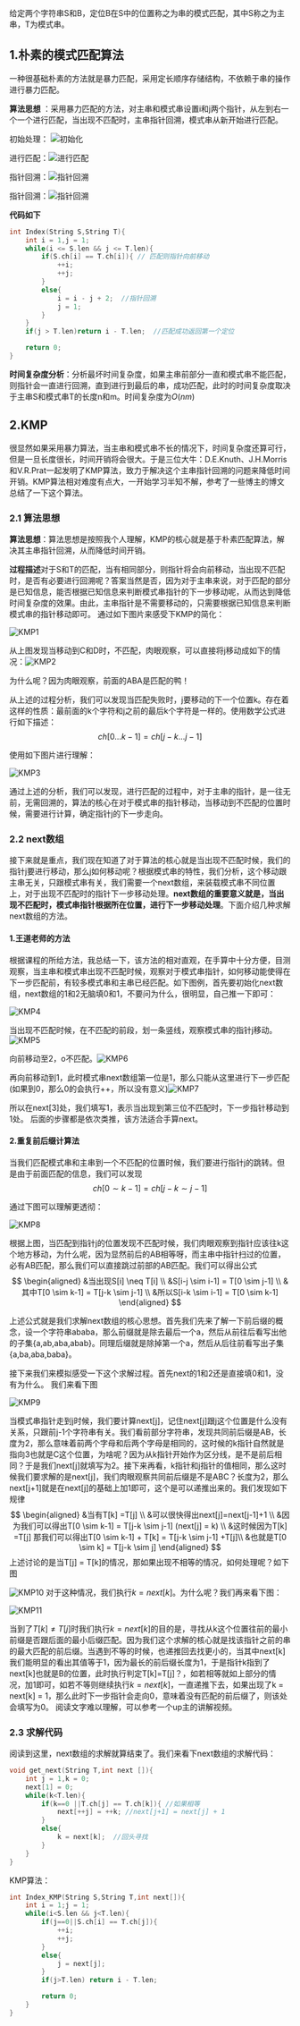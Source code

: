 给定两个字符串S和B，定位B在S中的位置称之为串的模式匹配，其中S称之为主串，T为模式串。
## 1.朴素的模式匹配算法
一种很基础朴素的方法就是暴力匹配，采用定长顺序存储结构，不依赖于串的操作进行暴力匹配。

**算法思想** ：采用暴力匹配的方法，对主串和模式串设置i和j两个指针，从左到右一个一个进行匹配，当出现不匹配时，主串指针回溯，模式串从新开始进行匹配。


初始处理：  ![初始化](https://rachelnotebook.oss-cn-shenzhen.aliyuncs.com/docs/Foundation/imgs/%E6%95%B0%E6%8D%AE%E7%BB%93%E6%9E%84/%E7%AE%97%E6%B3%95/%E7%AE%97%E6%B3%95%E9%83%A8%E5%88%86/%E5%AD%97%E7%AC%A6%E4%B8%B2%E6%9C%B4%E7%B4%A01.png)


进行匹配：![进行匹配](https://rachelnotebook.oss-cn-shenzhen.aliyuncs.com/docs/Foundation/imgs/%E6%95%B0%E6%8D%AE%E7%BB%93%E6%9E%84/%E7%AE%97%E6%B3%95/%E7%AE%97%E6%B3%95%E9%83%A8%E5%88%86/%E5%AD%97%E7%AC%A6%E4%B8%B2%E6%9C%B4%E7%B4%A02.png)


指针回溯：![指针回溯](https://rachelnotebook.oss-cn-shenzhen.aliyuncs.com/docs/Foundation/imgs/%E6%95%B0%E6%8D%AE%E7%BB%93%E6%9E%84/%E7%AE%97%E6%B3%95/%E7%AE%97%E6%B3%95%E9%83%A8%E5%88%86/%E5%AD%97%E7%AC%A6%E4%B8%B2%E6%9C%B4%E7%B4%A03.png)


指针回溯：![指针回溯](https://rachelnotebook.oss-cn-shenzhen.aliyuncs.com/docs/Foundation/imgs/%E6%95%B0%E6%8D%AE%E7%BB%93%E6%9E%84/%E7%AE%97%E6%B3%95/%E7%AE%97%E6%B3%95%E9%83%A8%E5%88%86/%E5%AD%97%E7%AC%A6%E4%B8%B2%E6%9C%B4%E7%B4%A04.png)

**代码如下**
```C++
int Index(String S,String T){
	int i = 1,j = 1;
	while(i <= S.len && j <= T.len){
		if(S.ch[i] == T.ch[i]){ // 匹配则指针向前移动
			++i;
			++j;
		}
		else{
			i = i - j + 2;  //指针回溯
			j = 1;
		}
	}
	if(j > T.len)return i - T.len;  //匹配成功返回第一个定位

	return 0;
}
```

**时间复杂度分析**：分析最坏时间复杂度，如果主串前部分一直和模式串不能匹配，则指针会一直进行回溯，直到进行到最后的串，成功匹配，此时的时间复杂度取决于主串S和模式串T的长度n和m。时间复杂度为$O(nm)$

## 2.KMP
很显然如果采用暴力算法，当主串和模式串不长的情况下，时间复杂度还算可行，但是一旦长度很长，时间开销将会很大。于是三位大牛：D.E.Knuth、J.H.Morris和V.R.Prat一起发明了KMP算法，致力于解决这个主串指针回溯的问题来降低时间开销。KMP算法相对难度有点大，一开始学习半知不解，参考了一些博主的博文总结了一下这个算法。

### 2.1 算法思想
**算法思想**：算法思想是按照我个人理解，KMP的核心就是基于朴素匹配算法，解决其主串指针回溯，从而降低时间开销。

**过程描述**对于S和T的匹配，当有相同部分，则指针将会向前移动，当出现不匹配时，是否有必要进行回溯呢？答案当然是否，因为对于主串来说，对于匹配的部分是已知信息，能否根据已知信息来判断模式串指针的下一步移动呢，从而达到降低时间复杂度的效果。由此，主串指针是不需要移动的，只需要根据已知信息来判断模式串的指针移动即可。
通过如下图片来感受下KMP的简化：

![KMP1](https://rachelnotebook.oss-cn-shenzhen.aliyuncs.com/docs/Foundation/imgs/%E6%95%B0%E6%8D%AE%E7%BB%93%E6%9E%84/%E7%AE%97%E6%B3%95/%E7%AE%97%E6%B3%95%E9%83%A8%E5%88%86/KMP1.png)

从上图发现当移动到C和D时，不匹配，肉眼观察，可以直接将j移动成如下的情况：![KMP2](https://rachelnotebook.oss-cn-shenzhen.aliyuncs.com/docs/Foundation/imgs/%E6%95%B0%E6%8D%AE%E7%BB%93%E6%9E%84/%E7%AE%97%E6%B3%95/%E7%AE%97%E6%B3%95%E9%83%A8%E5%88%86/KMP2.png)

为什么呢？因为肉眼观察，前面的ABA是匹配的鸭！

从上述的过程分析，我们可以发现当匹配失败时，j要移动的下一个位置k。存在着这样的性质：最前面的k个字符和j之前的最后k个字符是一样的。使用数学公式进行如下描述：
$$
	ch[0...k-1] = ch[j-k...j-1] 
$$


使用如下图片进行理解：

![KMP3](https://rachelnotebook.oss-cn-shenzhen.aliyuncs.com/docs/Foundation/imgs/%E6%95%B0%E6%8D%AE%E7%BB%93%E6%9E%84/%E7%AE%97%E6%B3%95/%E7%AE%97%E6%B3%95%E9%83%A8%E5%88%86/KMP3.png)

通过上述的分析，我们可以发现，进行匹配的过程中，对于主串的指针，是一往无前，无需回溯的，算法的核心在对于模式串的指针移动，当移动到不匹配的位置时候，需要进行计算，确定指针j的下一步走向。

### 2.2 next数组
接下来就是重点，我们现在知道了对于算法的核心就是当出现不匹配时候，我们的指针j要进行移动，那么j如何移动呢？根据模式串的特性，我们分析，这个移动跟主串无关，只跟模式串有关，我们需要一个next数组，来装载模式串不同位置上，对于出现不匹配时的指针下一步移动处理。**next数组的重要意义就是，当出现不匹配时，模式串指针根据所在位置，进行下一步移动处理**。下面介绍几种求解next数组的方法。

#### 1.王道老师的方法
根据课程的所给方法，我总结一下，该方法的相对直观，在手算中十分方便，目测观察，当主串和模式串出现不匹配时候，观察对于模式串指针，如何移动能使得在下一步匹配前，有较多模式串和主串已经匹配。如下图例，首先要初始化next数组，next数组的1和2无脑填0和1，不要问为什么，很明显，自己推一下即可：

![KMP4](https://rachelnotebook.oss-cn-shenzhen.aliyuncs.com/docs/Foundation/imgs/%E6%95%B0%E6%8D%AE%E7%BB%93%E6%9E%84/%E7%AE%97%E6%B3%95/%E7%AE%97%E6%B3%95%E9%83%A8%E5%88%86/KMP4.png)

当出现不匹配时候，在不匹配的前段，划一条竖线，观察模式串的指针j移动。![KMP5](https://rachelnotebook.oss-cn-shenzhen.aliyuncs.com/docs/Foundation/imgs/%E6%95%B0%E6%8D%AE%E7%BB%93%E6%9E%84/%E7%AE%97%E6%B3%95/%E7%AE%97%E6%B3%95%E9%83%A8%E5%88%86/KMP5.png)

向前移动至2，o不匹配。![KMP6](https://rachelnotebook.oss-cn-shenzhen.aliyuncs.com/docs/Foundation/imgs/%E6%95%B0%E6%8D%AE%E7%BB%93%E6%9E%84/%E7%AE%97%E6%B3%95/%E7%AE%97%E6%B3%95%E9%83%A8%E5%88%86/KMP6.png)

再向前移动到1，此时模式串next数组第一位是1，那么只能从这里进行下一步匹配(如果到0，那么0的会执行++，所以没有意义)![KMP7](https://rachelnotebook.oss-cn-shenzhen.aliyuncs.com/docs/Foundation/imgs/%E6%95%B0%E6%8D%AE%E7%BB%93%E6%9E%84/%E7%AE%97%E6%B3%95/%E7%AE%97%E6%B3%95%E9%83%A8%E5%88%86/KMP7.png)

所以在next[3]处，我们填写1，表示当出现到第三位不匹配时，下一步指针移动到1处。
后面的步骤都是依次类推，该方法适合手算next。

#### 2.重复前后缀计算法
当我们匹配模式串和主串到一个不匹配的位置时候，我们要进行指针j的跳转。但是由于前面匹配的信息，我们可以发现
$$
	ch[0 \sim k-1] = ch[j-k \sim j-1] 
$$

通过下图可以理解更透彻：

![KMP8](https://rachelnotebook.oss-cn-shenzhen.aliyuncs.com/docs/Foundation/imgs/%E6%95%B0%E6%8D%AE%E7%BB%93%E6%9E%84/%E7%AE%97%E6%B3%95/%E7%AE%97%E6%B3%95%E9%83%A8%E5%88%86/KMP8.png)

根据上图，当匹配到指针j的位置发现不匹配时候，我们肉眼观察到指针应该往k这个地方移动，为什么呢，因为显然前后的AB相等呀，而主串中指针扫过的位置，必有AB匹配，那么我们可以直接跳过前部的AB匹配。我们可以得出公式
$$
\begin{aligned}
	&当出现S[i] \neq T[i] \\
	&S[i-j \sim i-1] = T[0 \sim j-1] \\
	&其中T[0 \sim k-1] =  T[j-k \sim j-1] \\
	&所以S[i-k \sim i-1] = T[0 \sim k-1]
\end{aligned}
$$

上述公式就是我们求解next数组的核心思想。首先我们先来了解一下前后缀的概念，设一个字符串ababa，那么前缀就是除去最后一个a，然后从前往后看写出他的子集{a,ab,aba,abab}。同理后缀就是除掉第一个a，然后从后往前看写出子集{a,ba,aba,baba}。

接下来我们来模拟感受一下这个求解过程。首先next的1和2还是直接填0和1，没有为什么。
我们来看下图

![KMP9](https://rachelnotebook.oss-cn-shenzhen.aliyuncs.com/docs/Foundation/imgs/%E6%95%B0%E6%8D%AE%E7%BB%93%E6%9E%84/%E7%AE%97%E6%B3%95/%E7%AE%97%E6%B3%95%E9%83%A8%E5%88%86/KMP9.png)

当模式串指针走到j时候，我们要计算next[j]，记住next[j]跟j这个位置是什么没有关系，只跟前j-1个字符串有关。我们看前部分字符串，发现共同前后缀是AB，长度为2，那么意味着前两个字母和后两个字母是相同的，这时候的k指针自然就是指向3也就是C这个位置，为啥呢？因为从k指针开始作为区分线，是不是前后相同？于是我们next[j]就填写为2。接下来再看，k指针和j指针的值相同，那么这时候我们要求解的是next[j]，我们肉眼观察共同前后缀是不是ABC？长度为2，那么next[j+1]就是在next[j]的基础上加1即可，这个是可以递推出来的。我们发现如下规律
$$
\begin{aligned}
&当有T[k] =T[j] \\
&可以很快得出next[j]=next[j-1]+1 \\
&因为我们可以得出T[0 \sim k-1] = T[j-k \sim j-1]  (next[j] = k) \\
&这时候因为T[k] =T[j] 那我们可以得出T[0 \sim k-1] + T[k] = T[j-k \sim j-1] +T[j]\\
&也就是T[0 \sim k] = T[j-k \sim j]
\end{aligned}
$$
上述讨论的是当T[j] = T[k]的情况，那如果出现不相等的情况，如何处理呢？如下图

![KMP10](https://rachelnotebook.oss-cn-shenzhen.aliyuncs.com/docs/Foundation/imgs/%E6%95%B0%E6%8D%AE%E7%BB%93%E6%9E%84/%E7%AE%97%E6%B3%95/%E7%AE%97%E6%B3%95%E9%83%A8%E5%88%86/KMP10.png)
对于这种情况，我们执行$k=next[k]$。为什么呢？我们再来看下图：

![KMP11](https://rachelnotebook.oss-cn-shenzhen.aliyuncs.com/docs/Foundation/imgs/%E6%95%B0%E6%8D%AE%E7%BB%93%E6%9E%84/%E7%AE%97%E6%B3%95/%E7%AE%97%E6%B3%95%E9%83%A8%E5%88%86/KMP11.png)

当到了$T[k]\neq T[j]$时我们执行$k=next[k]$的目的是，寻找从k这个位置往前的最小前缀是否跟后面的最小后缀匹配。因为我们这个求解的核心就是找该指针之前的串的最大匹配的前后缀。当遇到不等的时候，也递推回去找更小的，当其中next[k]我们能明显的看出其值等于1，因为最长的前后缀长度为1，于是指针k指到了next[k]也就是B的位置，此时执行判定T[k]=T[j]？，如若相等就如上部分的情况，加1即可，如若不等则继续执行$k=next[k]$，一直递推下去，如果出现了k = next[k] = 1，那么此时下一步指针会走向0，意味着没有匹配的前后缀了，则该处会填写为0。
阅读文字难以理解，可以参考一个up主的讲解视频。

### 2.3 求解代码
阅读到这里，next数组的求解就算结束了。我们来看下next数组的求解代码：
```C++
void get_next(String T,int next []){
	int j = 1,k = 0;
	next[1] = 0;
	while(k<T.len){
		if(k==0 ||T.ch[j] == T.ch[k]){ //如果相等
			next[++j] = ++k; //next[j+1] = next[j] + 1
		}
		else{
			k = next[k];  //回头寻找
		}
	}
}
```

KMP算法：
```C++
int Index_KMP(String S,String T,int next[]){
	int i = 1;j = 1;
	while(i<S.len && j<T.len){
		if(j==0||S.ch[i] == T.ch[j]){
			++i;
			++j;
		}
		else{
			j = next[j];
		}
		if(j>T.len) return i - T.len;

		return 0;
	}
}
```
